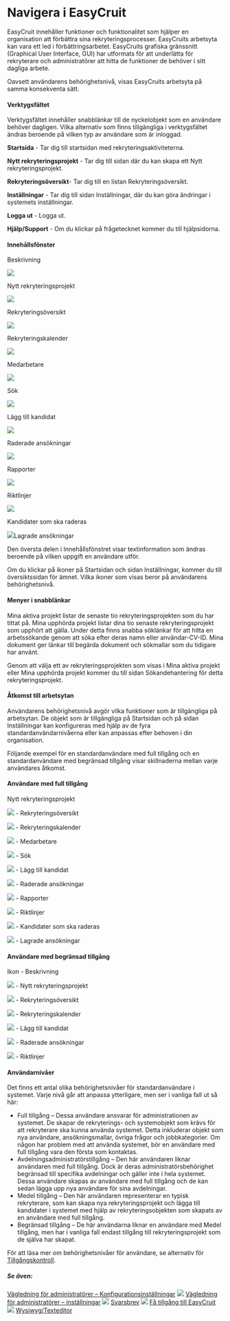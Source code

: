 # Navigera i EasyCruit

EasyCruit innehåller funktioner och funktionalitet som hjälper en organisation att förbättra sina rekryteringsprocesser. EasyCruits arbetsyta kan vara ett led i förbättringsarbetet. EasyCruits grafiska gränssnitt (Graphical User Interface, GUI) har utformats för att underlätta för rekryterare och administratörer att hitta de funktioner de behöver i sitt dagliga arbete.

Oavsett användarens behörighetsnivå, visas EasyCruits arbetsyta på samma konsekventa sätt.

#### Verktygsfältet

Verktygsfältet innehåller snabblänkar till de nyckelobjekt som en användare behöver dagligen. Vilka alternativ som finns tillgängliga i verktygsfältet ändras beroende på vilken typ av användare som är inloggad.

**Startsida** - Tar dig till startsidan med rekryteringsaktiviteterna.

**Nytt rekryteringsprojekt** - Tar dig till sidan där du kan skapa ett  Nytt rekryteringsprojekt.

**Rekryteringsöversikt**- Tar dig till en listan  Rekryteringsöversikt.

**Inställningar** - Tar dig till sidan Inställningar, där du kan göra ändringar i systemets inställningar.

**Logga ut** - Logga ut.

**Hjälp/Support** - Om du klickar på frågetecknet kommer du till hjälpsidorna.

#### Innehållsfönster

Beskrivning

![](../Resources/Images/new_vacancy.jpg)

Nytt rekryteringsprojekt

![](../Resources/Images/vacancy_list.jpg)

Rekryteringsöversikt

![](../Resources/Images/recruitment_calendar.jpg)

Rekryteringskalender

![](../Resources/Images/employees.jpg)

Medarbetare

![](../Resources/Images/search.jpg)

Sök

![](../Resources/Images/add_candidate.jpg)

Lägg till kandidat

![](../Resources/Images/deleted_applications.jpg)

Raderade ansökningar

![](../Resources/Images/reports.jpg)

Rapporter

![](../Resources/Images/guidelines.jpg)

Riktlinjer

![](../Resources/Images/candidates_to_be_deleted.jpg)

Kandidater som ska raderas

![](../Resources/Images/stored_applications.jpg)Lagrade ansökningar


Den översta delen i  Innehållsfönstret  visar textinformation som ändras beroende på vilken uppgift en användare utför.

Om du klickar på ikoner på  Startsidan  och sidan  Inställningar, kommer du till översiktssidan för ämnet. Vilka ikoner som visas beror på användarens behörighetsnivå.

#### Menyer i snabblänkar

Mina aktiva projekt  listar de senaste tio rekryteringsprojekten som du har tittat på.  Mina upphörda projekt  listar dina tio senaste rekryteringsprojekt som upphört att gälla. Under detta finns snabba söklänkar för att hitta en arbetssökande genom att söka efter deras namn eller användar-CV-ID.  Mina dokument  ger länkar till begärda dokument och sökmallar som du tidigare har använt.

Genom att välja ett av rekryteringsprojekten som visas i  Mina aktiva projekt  eller  Mina upphörda projekt  kommer du till sidan  Sökandehantering  för detta rekryteringsprojekt.

#### Åtkomst till arbetsytan

Användarens behörighetsnivå avgör vilka funktioner som är tillgängliga på arbetsytan. De objekt som är tillgängliga på  Startsidan  och på sidan  Inställningar  kan konfigureras med hjälp av de fyra standardanvändarnivåerna eller kan anpassas efter behoven i din organisation.

Följande exempel för en standardanvändare med full tillgång och en standardanvändare med begränsad tillgång visar skillnaderna mellan varje användares åtkomst.

#### Användare med full tillgång

Nytt rekryteringsprojekt

![](../Resources/Images/vacancy_list.jpg) - Rekryteringsöversikt

![](../Resources/Images/recruitment_calendar.jpg) - Rekryteringskalender

![](../Resources/Images/employees.jpg) - Medarbetare

![](../Resources/Images/search.jpg) - Sök

![](../Resources/Images/add_candidate.jpg) - Lägg till kandidat

![](../Resources/Images/deleted_applications.jpg) - Raderade ansökningar

![](../Resources/Images/reports.jpg) - Rapporter

![](../Resources/Images/guidelines.jpg) - Riktlinjer

![](../Resources/Images/candidates_to_be_deleted.jpg) - Kandidater som ska raderas

![](../Resources/Images/stored_applications.jpg) - Lagrade ansökningar

#### Användare med begränsad tillgång

Ikon - Beskrivning

![](../Resources/Images/new_vacancy.jpg) - Nytt rekryteringsprojekt

![](../Resources/Images/vacancy_list.jpg) - Rekryteringsöversikt

![](../Resources/Images/recruitment_calendar.jpg) - Rekryteringskalender

![](../Resources/Images/add_candidate.jpg) - Lägg till kandidat

![](../Resources/Images/deleted_applications.jpg) - Raderade ansökningar

![](../Resources/Images/guidelines.jpg) - Riktlinjer

#### Användarnivåer

Det finns ett antal olika behörighetsnivåer för standardanvändare i systemet. Varje nivå går att anpassa ytterligare, men ser i vanliga fall ut så här:

-   Full tillgång  – Dessa användare ansvarar för administrationen av systemet. De skapar de rekryterings- och systemobjekt som krävs för att rekryterare ska kunna använda systemet. Detta inkluderar objekt som nya användare, ansökningsmallar, övriga frågor och jobbkategorier. Om någon har problem med att använda systemet, bör en användare med full tillgång vara den första som kontaktas.
-   Avdelningsadministratörstillgång  – Den här användaren liknar användaren med full tillgång. Dock är deras administratörsbehörighet begränsad till specifika avdelningar och gäller inte i hela systemet. Dessa användare skapas av användare med full tillgång och de kan sedan lägga upp nya användare för sina avdelningar.
-   Medel tillgång  – Den här användaren representerar en typisk rekryterare, som kan skapa nya rekryteringsprojekt och lägga till kandidater i systemet med hjälp av rekryteringsobjekten som skapats av en användare med full tillgång.
-   Begränsad tillgång  – De här användarna liknar en användare med Medel tillgång, men har i vanliga fall endast tillgång till rekryteringsprojekt som de själva har skapat.

För att läsa mer om behörighetsnivåer för användare, se alternativ för  [Tillgångskontroll](access_control_options.htm).

##### Se även:
[Vägledning för administratörer – Konfigurationsinställningar](guide_for_administrators_configuration_settings.htm)
![](../Resources/Images/icon-document-link.png)  [Vägledning för administratörer – inställningar](guide_for_administrators_settings.htm)
![](../Resources/Images/icon-document-link.png)  [Svarsbrev](response_emails.htm)
![](../Resources/Images/icon-document-link.png)  [Få tillgång till EasyCruit](accessing_easycruit.htm)
![](../Resources/Images/icon-document-link.png)  [Wysiwyg/Texteditor](wysiwyg_text_editor.htm)
<!--stackedit_data:
eyJoaXN0b3J5IjpbODA0OTUwNDAwXX0=
-->